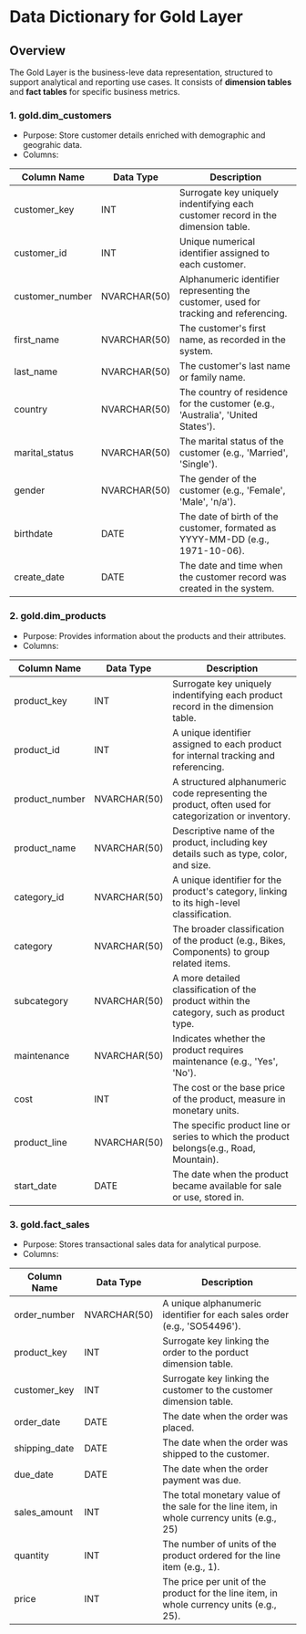 # Data Dictionary for Gold Layer


## Overview

The Gold Layer is the business-leve data representation, structured to support analytical and reporting use cases. It consists of **dimension tables** and **fact tables** for specific business metrics.

### 1. gold.dim_customers
- Purpose: Store customer details enriched with demographic and geograhic data.
- Columns:
  
| Column Name | Data Type | Description |
| --- | --- | --- |
| customer_key | INT | Surrogate key uniquely indentifying each customer record in the dimension table. |
| customer_id | INT | Unique numerical identifier assigned to each customer. |
| customer_number | NVARCHAR(50) | Alphanumeric identifier representing the customer, used for tracking and referencing. |
| first_name | NVARCHAR(50) | The customer's first name, as recorded in the system. |
| last_name | NVARCHAR(50) | The customer's last name or family name. |
| country | NVARCHAR(50) | The country of residence for the customer (e.g., 'Australia', 'United States'). |
| marital_status | NVARCHAR(50) | The marital status of the customer (e.g., 'Married', 'Single'). |
| gender | NVARCHAR(50) | The gender of the customer (e.g., 'Female', 'Male', 'n/a'). |
| birthdate | DATE | The date of birth of the customer, formated as YYYY-MM-DD (e.g., 1971-10-06). |
| create_date | DATE | The date and time when the customer record was created in the system. |

### 2. gold.dim_products
- Purpose: Provides information about the products and their attributes.
- Columns:

| Column Name | Data Type | Description |
| --- | --- | --- |
| product_key | INT | Surrogate key uniquely indentifying each product record in the dimension table. |
| product_id | INT | A unique identifier assigned to each product for internal tracking and referencing. |
| product_number | NVARCHAR(50) | A structured alphanumeric code representing the product, often used for categorization or inventory. |
| product_name | NVARCHAR(50) | Descriptive name of the product, including key details such as type, color, and size. |
| category_id | NVARCHAR(50) | A unique identifier for the product's category, linking to its high-level classification. |
| category | NVARCHAR(50) | The broader classification of the product (e.g., Bikes, Components) to group related items. |
| subcategory | NVARCHAR(50) | A more detailed classification of the product within the category, such as product type. |
| maintenance | NVARCHAR(50) | Indicates whether the product requires maintenance (e.g., 'Yes', 'No'). |
| cost | INT | The cost or the base price of the product, measure in monetary units. |
| product_line | NVARCHAR(50) | The specific product line or series to which the product belongs(e.g., Road, Mountain). |
| start_date | DATE | The date when the product became available for sale or use, stored in. |

### 3. gold.fact_sales
- Purpose: Stores transactional sales data for analytical purpose.
- Columns:

| Column Name | Data Type | Description |
| --- | --- | --- |
| order_number | NVARCHAR(50) | A unique alphanumeric identifier for each sales order (e.g., 'SO54496'). |
| product_key | INT | Surrogate key linking the order to the porduct dimension table. |
| customer_key | INT | Surrogate key linking the customer to the customer dimension table. |
| order_date | DATE | The date when the order was placed. |
| shipping_date | DATE | The date when the order was shipped to the customer. |
| due_date | DATE | The date when the order payment was due. |
| sales_amount | INT | The total monetary value of the sale for the line item, in whole currency units (e.g., 25) |
| quantity | INT | The number of units of the product ordered for the line item (e.g., 1). |
| price | INT | The price per unit of the product for the line item, in whole currency units (e.g., 25). |
